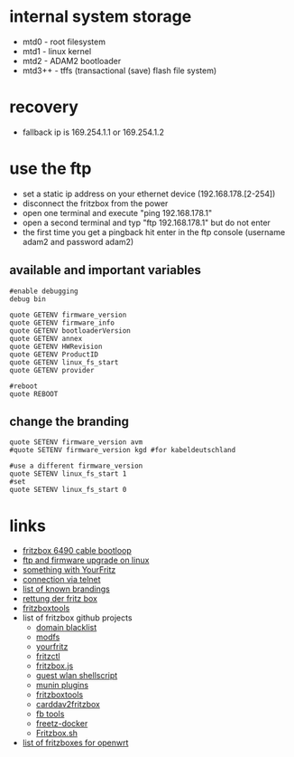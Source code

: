 # internal system storage

* mtd0 - root filesystem
* mtd1 - linux kernel
* mtd2 - ADAM2 bootloader
* mtd3++ - tffs (transactional (save) flash file system)

# recovery

* fallback ip is 169.254.1.1 or 169.254.1.2

# use the ftp

* set a static ip address on your ethernet device (192.168.178.[2-254])
* disconnect the fritzbox from the power
* open one terminal and execute "ping 192.168.178.1"
* open a second terminal and typ "ftp 192.168.178.1" but do not enter
* the first time you get a pingback hit enter in the ftp console (username adam2 and password adam2)

## available and important variables

```
#enable debugging
debug bin

quote GETENV firmware_version
quote GETENV firmware_info
quote GETENV bootloaderVersion
quote GETENV annex
quote GETENV HWRevision
quote GETENV ProductID
quote GETENV linux_fs_start
quote GETENV provider

#reboot
quote REBOOT
```

## change the branding

```
quote SETENV firmware_version avm
#quote SETENV firmware_version kgd #for kabeldeutschland

#use a different firmware_version
quote SETENV linux_fs_start 1
#set
quote SETENV linux_fs_start 0
```

# links

* [fritzbox 6490 cable bootloop](http://www.ip-phone-forum.de/showthread.php?t=282765)
* [ftp and firmware upgrade on linux](http://www.ip-phone-forum.de/showthread.php?t=242984)
* [something with YourFritz](http://www.ip-phone-forum.de/showthread.php?t=285810&p=2162540&viewfull=1#post2162540)
* [connection via telnet](http://www.wehavemorefun.de/fritzbox/Starten_von_telnetd)
* [list of known brandings](http://www.wehavemorefun.de/fritzbox/Branding)
* [rettung der fritz box](https://www.zebradem.com/wiki/index.php?title=Rettung_f%C3%BCr_die_Fritz_Box)
* [fritzboxtools](http://www.mengelke.de/Projekte/FritzBoxTools)
* list of fritzbox github projects
    * [domain blacklist](https://github.com/fboes/fritzbox-blacklist)
    * [modfs](https://github.com/PeterPawn/modfs)
    * [yourfritz](https://github.com/PeterPawn/YourFritz)
    * [fritzctl](https://github.com/bpicode/fritzctl)
    * [fritzbox.js](https://github.com/lesander/fritzbox.js)
    * [guest wlan shellscript](https://github.com/Ezak91/FritzBox-Guestwlan-Shellscript)
    * [munin plugins](https://github.com/Tafkas/fritzbox-munin)
    * [fritzboxtools](https://github.com/kichkasch/fritzboxtools)
    * [carddav2fritzbox](https://github.com/cmaoling/cardDAV2Fritzbox)
    * [fb tools](https://github.com/f00f/FritzBoxTools)
    * [freetz-docker](https://github.com/mtneug/freetz-docker)
    * [Fritzbox.sh](https://github.com/Tscherno/Fritzbox.sh)
* [list of fritzboxes for openwrt](https://wiki.openwrt.org/toh/avm/start)
